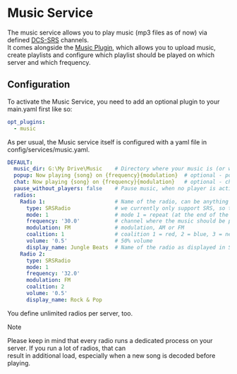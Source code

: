 # Music Service
The music service allows you to play music (mp3 files as of now) via defined [DCS-SRS](../../extensions/README.md) 
channels.<br>
It comes alongside the [Music Plugin](../../plugins/music/README.md), which allows you to upload music, create playlists
and configure which playlist should be played on which server and which frequency.

## Configuration
To activate the Music Service, you need to add an optional plugin to your main.yaml first like so:
```yaml
opt_plugins:
  - music
```

As per usual, the Music service itself is configured with a yaml file in config/services/music.yaml.

```yaml
DEFAULT:
  music_dir: G:\My Drive\Music    # Directory where your music is (or where it is uploaded). For clusters, it should be a cloud drive like here.
  popup: Now playing {song} on {frequency}{modulation}  # optional - popup message when a song starts to play
  chat: Now playing {song} on {frequency}{modulation}   # optional - chat message when a song starts to play
  pause_without_players: false    # Pause music, when no player is active (default: true)
  radios:
    Radio 1:                      # Name of the radio, can be anything
      type: SRSRadio              # we currently only support SRS, so this has to be in
      mode: 1                     # mode 1 = repeat (at the end of the list), mode 2 = shuffle
      frequency: '30.0'           # channel where the music should be played
      modulation: FM              # modulation, AM or FM
      coalition: 1                # coalition 1 = red, 2 = blue, 3 = neutral
      volume: '0.5'               # 50% volume
      display_name: Jungle Beats  # Name of the radio as displayed in SRS
    Radio 2:                      
      type: SRSRadio              
      mode: 1                     
      frequency: '32.0'           
      modulation: FM              
      coalition: 2                
      volume: '0.5'               
      display_name: Rock & Pop     
```
You define unlimited radios per server, too.

> [!NOTE]
> Please keep in mind that every radio runs a dedicated process on your server. If you run a lot of radios, that can<br>
> result in additional load, especially when a new song is decoded before playing.
